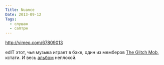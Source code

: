 ```yaml
---
Title: Nuance
Date: 2013-09-12
Tags:
  - слушаю
  - саптрю
---
```


http://vimeo.com/67809013

edIT этот, чья музыка играет в бэке, один из мемберов [The Glitch Mob](https://itunes.apple.com/ru/album/drink-the-sea/id367738582?l=en), кстати. И весь [альбом](https://itunes.apple.com/ru/album/crying-over-pros-for-no-reason/id66063899?l=en) неплохой.